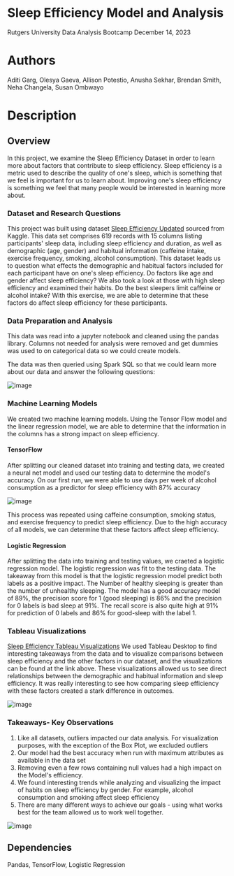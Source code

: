 # Sleep Efficiency Model and Analysis
Rutgers University Data Analysis Bootcamp
December 14, 2023
# Authors
Aditi Garg, Olesya Gaeva, Allison Potestio, Anusha Sekhar, Brendan Smith, Neha Changela, Susan Ombwayo
# Description
## Overview
In this project, we examine the Sleep Efficiency Dataset in order to learn more about factors that contribute to sleep efficiency. Sleep efficiency is a metric used to describe the quality of one's sleep, which is something that we feel is important for us to learn about. Improving one's sleep efficiency is something we feel that many people would be interested in learning more about. 

### Dataset and Research Questions
This project was built using dataset [Sleep Efficiency Updated](https://www.kaggle.com/datasets/ishhjain/sleep-efficiency-updated-dataset) sourced from Kaggle. 
This data set comprises 619 records with 15 columns listing participants' sleep data, including sleep efficiency and duration, as well as demographic (age, gender) and habitual information (caffeine intake, exercise frequency, smoking, alcohol consumption). 
This dataset leads us to question what effects the demographic and habitual factors included for each participant have on one's sleep efficiency. Do factors like age and gender affect sleep efficiency? We also took a look at those with high sleep efficiency and examined their habits. Do the best sleepers limit caffeine or alcohol intake? 
With this exercise, we are able to determine that these factors do affect sleep efficiency for these participants. 

### Data Preparation and Analysis 
This data was read into a jupyter notebook and cleaned using the pandas library.
Columns not needed for analysis were removed and get dummies was used to on categorical data so we could create models. 

The data was then queried using Spark SQL so that we could learn more about our data and answer the following questions:
  

![image](https://github.com/IB2MS/Project_4/assets/135725909/a87fa97b-1953-419b-9f74-3341b8c206dc)


### Machine Learning Models
We created two machine learning models. Using the Tensor Flow model and the linear regression model, we are able to determine that the information in the columns has a strong impact on sleep efficiency.
#### TensorFlow
After splitting our cleaned dataset into training and testing data, we created a neural net model and used our testing data to determine the model's accuracy. 
On our first run, we were able to use days per week of alcohol consumption as a predictor for sleep efficiency with 87% accuracy

![image](https://github.com/IB2MS/Project_4/assets/135725909/e5e53152-2a40-41d1-9742-02ae51b6b483)

This process was repeated using caffeine consumption, smoking status, and exercise frequency to predict sleep efficiency. Due to the high accuracy of all models, we can determine that these factors affect sleep efficiency. 

#### Logistic Regression
After splitting the data into training and testing values, we craeted a logistic regression model. The logistic regression was fit to the testing data.
The takeaway from this model is that the logistic regression model predict both labels as a positive impact. The Number of healthy sleeping is greater than the number of unhealthy sleeping. The model has a good accuracy model of 89%, the precision score for 1 (good sleeping) is 86% and the precision for 0 labels is bad sleep at 91%. The recall score is also quite high at 91% for prediction of 0 labels and 86% for good-sleep with the label 1.

### Tableau Visualizations
[Sleep Efficiency Tableau Visualizations](https://public.tableau.com/app/profile/aditi.garg4753/viz/SleepEfficiency_Aditi_garg/SleepEfficiency?publish=yes)
We used Tableau Desktop to find interesting takeaways from the data and to visualize comparisons between sleep efficiency and the other factors in our dataset, and the visualizations can be found at the link above. 
These visualizations allowed us to see direct relationships between the demographic and habitual information and sleep efficiency. It was really interesting to see how comparing sleep efficiency with these factors created a stark difference in outcomes. 

![image](https://github.com/IB2MS/Project_4/assets/135725909/b7582c0f-07b7-46d7-8f8b-c86af9eeb481)


### Takeaways- Key Observations
  1. Like all datasets, outliers impacted our data analysis. For visualization purposes, with the exception of the Box Plot, we excluded outliers
  2. Our model had the best accuracy when run with maximum attributes as available in the data set
  3. Removing even a few rows containing null values had a high impact on the Model's efficiency.
  4. We found interesting trends while analyzing and visualizing the impact of habits on sleep efficiency by gender.
       For example, alcohol consumption and smoking affect sleep efficiency
  6. There are many different ways to achieve our goals - using what works best for the team allowed us to work well together.

![image](https://github.com/IB2MS/Project_4/assets/73354497/a53a8758-eeba-45b6-a227-d859ab82862f)


## Dependencies
Pandas, TensorFlow, Logistic Regression

